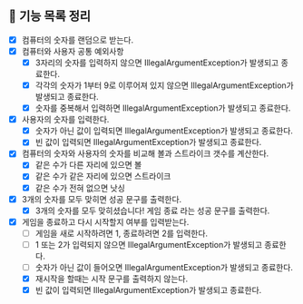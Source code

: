 ## 🚀 기능 목록 정리

- [x] 컴퓨터의 숫자를 랜덤으로 받는다.
- [x] 컴퓨터와 사용자 공통 예외사항
    - [x] 3자리의 숫자를 입력하지 않으면 IllegalArgumentException가 발생되고 종료한다.
    - [x] 각각의 숫자가 1부터 9로 이루어져 있지 않으면 IllegalArgumentException가 발생되고 종료한다.
    - [x] 숫자를 중복해서 입력하면 IllegalArgumentException가 발생되고 종료한다.
- [x] 사용자의 숫자를 입력한다.
    - [x] 숫자가 아닌 값이 입력되면 IllegalArgumentException가 발생되고 종료한다.
    - [x] 빈 값이 입력되면 IllegalArgumentException가 발생되고 종료한다.
- [x] 컴퓨터의 숫자와 사용자의 숫자를 비교해 볼과 스트라이크 갯수를 계산한다.
    - [x] 같은 수가 다른 자리에 있으면 볼
    - [x] 같은 수가 같은 자리에 있으면 스트라이크
    - [x] 같은 수가 전혀 없으면 낫싱
- [x] 3개의 숫자를 모두 맞히면 성공 문구를 출력한다.
    - [x] 3개의 숫자를 모두 맞히셨습니다! 게임 종료 라는 성공 문구를 출력한다.
- [x] 게임을 종료하고 다시 시작할지 여부를 입력받는다.
    - [ ] 게임을 새로 시작하려면 1, 종료하려면 2를 입력한다.
    - [ ] 1 또는 2가 입력되지 않으면 IllegalArgumentException가 발생되고 종료한다.
    - [ ] 숫자가 아닌 값이 들어오면 IllegalArgumentException가 발생되고 종료한다.
    - [x] 재시작을 할때는 시작 문구를 출력하지 않는다.
    - [x] 빈 값이 입력되면 IllegalArgumentException가 발생되고 종료한다.
